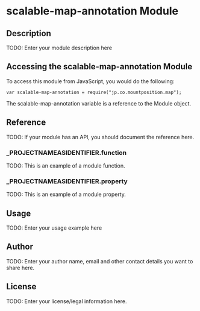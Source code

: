 # scalable-map-annotation Module

## Description

TODO: Enter your module description here

## Accessing the scalable-map-annotation Module

To access this module from JavaScript, you would do the following:

	var scalable-map-annotation = require("jp.co.mountposition.map");

The scalable-map-annotation variable is a reference to the Module object.	

## Reference

TODO: If your module has an API, you should document
the reference here.

### ___PROJECTNAMEASIDENTIFIER__.function

TODO: This is an example of a module function.

### ___PROJECTNAMEASIDENTIFIER__.property

TODO: This is an example of a module property.

## Usage

TODO: Enter your usage example here

## Author

TODO: Enter your author name, email and other contact
details you want to share here. 

## License

TODO: Enter your license/legal information here.
